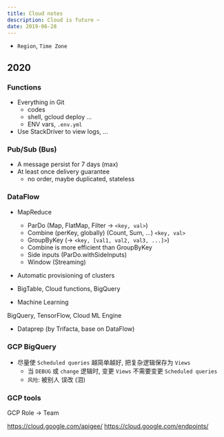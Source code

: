 ```yaml
---
title: Cloud notes
description: Cloud is future ~
date: 2019-06-28
---
```


* `Region`, `Time Zone`
## 2020

### Functions

* Everything in Git
  - codes
  - shell, gcloud deploy ...
  - ENV vars, `.env.yml`
* Use StackDriver to view logs, ...

### Pub/Sub (Bus)

* A message persist for 7 days (max)
* At least once delivery guarantee
  - no order, maybe duplicated, stateless

### DataFlow

* MapReduce
  - ParDo (Map, FlatMap, Filter -> `<key, val>`)
  - Combine (perKey, globally) (Count, Sum, ...) `<key, val>`
  - GroupByKey (-> `<key, [val1, val2, val3, ...]>`)
  - Combine is more efficient than GroupByKey
  - Side inputs (ParDo.withSideInputs)
  - Window (Streaming)

* Automatic provisioning of clusters
* BigTable, Cloud functions, BigQuery
* Machine Learning

BigQuery, TensorFlow, Cloud ML Engine

* Dataprep (by Trifacta, base on DataFlow)

### GCP BigQuery

* 尽量使 `Scheduled queries` 越简单越好, 把复杂逻辑保存为 `Views`
  - 当 `DEBUG` 或 `change` 逻辑时, 变更 `Views` 不需要变更 `Scheduled queries`
  - `风险`: 被别人 误改 (泪)

### GCP tools

GCP Role -> Team

https://cloud.google.com/apigee/
https://cloud.google.com/endpoints/
